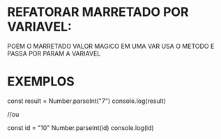 # REFATORAR MARRETADO POR VARIAVEL:
POEM O MARRETADO VALOR MAGICO EM UMA VAR
USA O METODO E PASSA POR PARAM A VARIAVEL

# EXEMPLOS
const result = Number.parseInt("7")
console.log(result)

//ou

const id = "10"
Number.parseInt(id)
console.log(id)
